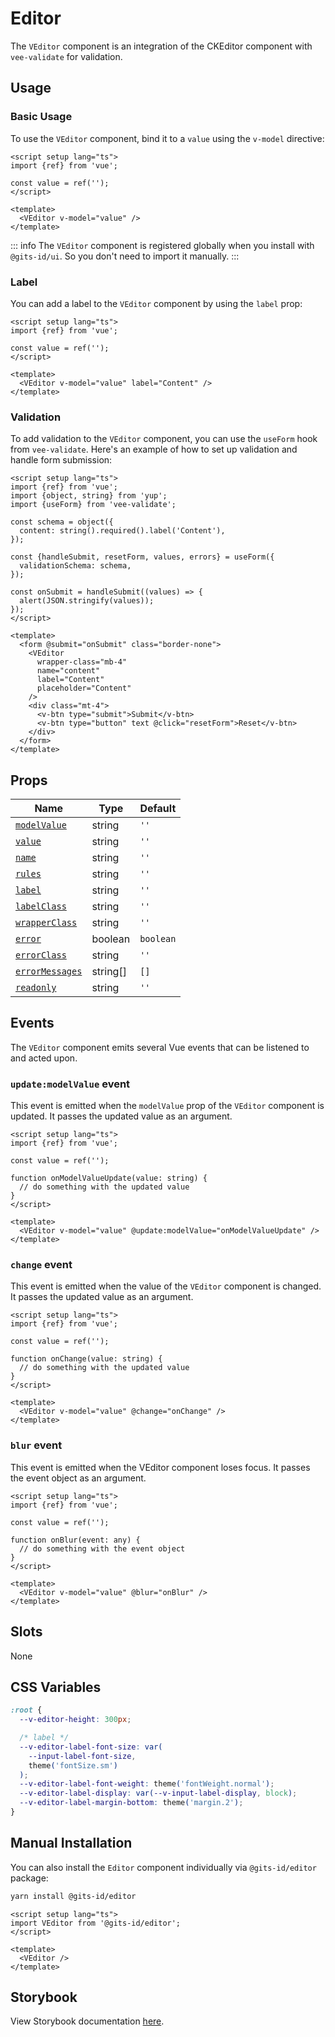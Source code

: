 # Editor

The `VEditor` component is an integration of the CKEditor component with `vee-validate` for validation.

## Usage

### Basic Usage

To use the `VEditor` component, bind it to a `value` using the `v-model` directive:

<LivePreview src="forms-editor--default">

```vue
<script setup lang="ts">
import {ref} from 'vue';

const value = ref('');
</script>

<template>
  <VEditor v-model="value" />
</template>
```

</LivePreview>

::: info
The `VEditor` component is registered globally when you install with `@gits-id/ui`. So you don't need to import it manually.
:::

### Label

You can add a label to the `VEditor` component by using the `label` prop:

<LivePreview src="forms-editor--label">

```vue
<script setup lang="ts">
import {ref} from 'vue';

const value = ref('');
</script>

<template>
  <VEditor v-model="value" label="Content" />
</template>
```

</LivePreview>

### Validation

To add validation to the `VEditor` component, you can use the `useForm` hook from `vee-validate`. Here's an example of how to set up validation and handle form submission:

<LivePreview src="forms-editor--validation">

```vue
<script setup lang="ts">
import {ref} from 'vue';
import {object, string} from 'yup';
import {useForm} from 'vee-validate';

const schema = object({
  content: string().required().label('Content'),
});

const {handleSubmit, resetForm, values, errors} = useForm({
  validationSchema: schema,
});

const onSubmit = handleSubmit((values) => {
  alert(JSON.stringify(values));
});
</script>

<template>
  <form @submit="onSubmit" class="border-none">
    <VEditor
      wrapper-class="mb-4"
      name="content"
      label="Content"
      placeholder="Content"
    />
    <div class="mt-4">
      <v-btn type="submit">Submit</v-btn>
      <v-btn type="button" text @click="resetForm">Reset</v-btn>
    </div>
  </form>
</template>
```

</LivePreview>

## Props

| Name                              | Type     | Default   |
| --------------------------------- | -------- | --------- |
| [`modelValue`](#modelValue)       | string   | `''`      |
| [`value`](#value)                 | string   | `''`      |
| [`name`](#name)                   | string   | `''`      |
| [`rules`](#rules)                 | string   | `''`      |
| [`label`](#label)                 | string   | `''`      |
| [`labelClass`](#labelClass)       | string   | `''`      |
| [`wrapperClass`](#wrapperClass)   | string   | `''`      |
| [`error`](#error)                 | boolean  | `boolean` |
| [`errorClass`](#errorClass)       | string   | `''`      |
| [`errorMessages`](#errorMessages) | string[] | `[]`      |
| [`readonly`](#readonly)           | string   | `''`      |

## Events

The `VEditor` component emits several Vue events that can be listened to and acted upon.

### `update:modelValue` event

This event is emitted when the `modelValue` prop of the `VEditor` component is updated. It passes the updated value as an argument.

```vue
<script setup lang="ts">
import {ref} from 'vue';

const value = ref('');

function onModelValueUpdate(value: string) {
  // do something with the updated value
}
</script>

<template>
  <VEditor v-model="value" @update:modelValue="onModelValueUpdate" />
</template>
```

### `change` event

This event is emitted when the value of the `VEditor` component is changed. It passes the updated value as an argument.

```vue
<script setup lang="ts">
import {ref} from 'vue';

const value = ref('');

function onChange(value: string) {
  // do something with the updated value
}
</script>

<template>
  <VEditor v-model="value" @change="onChange" />
</template>
```

### `blur` event

This event is emitted when the VEditor component loses focus. It passes the event object as an argument.

```vue
<script setup lang="ts">
import {ref} from 'vue';

const value = ref('');

function onBlur(event: any) {
  // do something with the event object
}
</script>

<template>
  <VEditor v-model="value" @blur="onBlur" />
</template>
```

## Slots

None

## CSS Variables

```css
:root {
  --v-editor-height: 300px;

  /* label */
  --v-editor-label-font-size: var(
    --input-label-font-size,
    theme('fontSize.sm')
  );
  --v-editor-label-font-weight: theme('fontWeight.normal');
  --v-editor-label-display: var(--v-input-label-display, block);
  --v-editor-label-margin-bottom: theme('margin.2');
}
```

## Manual Installation

You can also install the `Editor` component individually via `@gits-id/editor` package:

```bash
yarn install @gits-id/editor
```

```vue
<script setup lang="ts">
import VEditor from '@gits-id/editor';
</script>

<template>
  <VEditor />
</template>
```

## Storybook

View Storybook documentation [here](https://gits-ui.web.app/?path=/story/components-editor--default).
